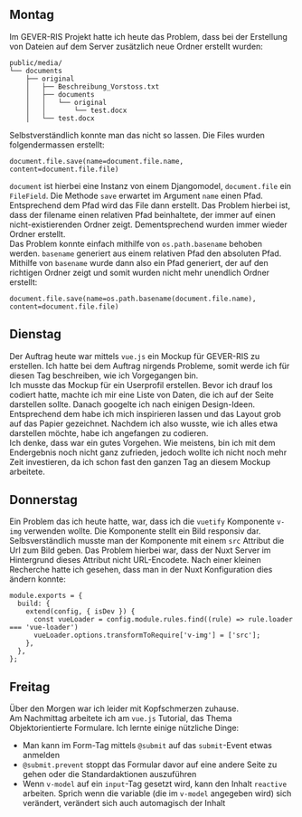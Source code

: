 ## Montag
Im GEVER-RIS Projekt hatte ich heute das Problem, dass bei der Erstellung von Dateien auf dem Server zusätzlich neue Ordner erstellt wurden:  

```
public/media/
└── documents
    ├── original
    │   ├── Beschreibung_Vorstoss.txt
    │   ├── documents
    │   │   └── original
    │   │       └── test.docx
    │   └── test.docx
```

Selbstverständlich konnte man das nicht so lassen. Die Files wurden folgendermassen erstellt:
```
document.file.save(name=document.file.name, content=document.file.file)        
```

`document` ist hierbei eine Instanz von einem Djangomodel, `document.file` ein `FileField`. Die Methode `save` erwartet im Argument `name` einen Pfad. Entsprechend dem Pfad wird das File dann erstellt. Das Problem hierbei ist, dass der filename einen relativen Pfad beinhaltete, der immer auf einen nicht-existierenden Ordner zeigt. Dementsprechend wurden immer wieder Ordner erstellt.  
Das Problem konnte einfach mithilfe von `os.path.basename` behoben werden. `basename` generiert aus einem relativen Pfad den absoluten Pfad. Mithilfe von `basename` wurde dann also ein Pfad generiert, der auf den richtigen Ordner zeigt und somit wurden nicht mehr unendlich Ordner erstellt:

```
document.file.save(name=os.path.basename(document.file.name), content=document.file.file)
```

## Dienstag
Der Auftrag heute war mittels `vue.js` ein Mockup für GEVER-RIS zu erstellen. Ich hatte bei dem Auftrag nirgends Probleme, somit werde ich für diesen Tag beschreiben, wie ich Vorgegangen bin.  
Ich musste das Mockup für ein Userprofil erstellen. Bevor ich drauf los codiert hatte, machte ich mir eine Liste von Daten, die ich auf der Seite darstellen sollte. Danach googelte ich nach einigen Design-Ideen. Entsprechend dem habe ich mich inspirieren lassen und das Layout grob auf das Papier gezeichnet. Nachdem ich also wusste, wie ich alles etwa darstellen möchte, habe ich angefangen zu codieren.  
Ich denke, dass war ein gutes Vorgehen. Wie meistens, bin ich mit dem Endergebnis noch nicht ganz zufrieden, jedoch wollte ich nicht noch mehr Zeit investieren, da ich schon fast den ganzen Tag an diesem Mockup arbeitete.

## Donnerstag
Ein Problem das ich heute hatte, war, dass ich die `vuetify` Komponente `v-img` verwenden wollte. Die Komponente stellt ein Bild responsiv dar.  
Selbsverständlich musste man der Komponente mit einem `src` Attribut die Url zum Bild geben. Das Problem hierbei war, dass der Nuxt Server im Hintergrund dieses Attribut nicht URL-Encodete. Nach einer kleinen Recherche hatte ich gesehen, dass man in der Nuxt Konfiguration dies ändern konnte:

```
module.exports = {
  build: {
    extend(config, { isDev }) {
      const vueLoader = config.module.rules.find((rule) => rule.loader === 'vue-loader')
      vueLoader.options.transformToRequire['v-img'] = ['src'];
    },
  },
};
```

## Freitag  
Über den Morgen war ich leider mit Kopfschmerzen zuhause.  
Am Nachmittag arbeitete ich am `vue.js` Tutorial, das Thema Objektorientierte Formulare. Ich lernte einige nützliche Dinge:

  * Man kann im Form-Tag mittels `@submit` auf das `submit`-Event etwas anmelden
  * `@submit.prevent` stoppt das Formular davor auf eine andere Seite zu gehen oder die Standardaktionen auszuführen
  * Wenn `v-model` auf ein `input`-Tag gesetzt wird, kann den Inhalt `reactive` arbeiten. Sprich wenn die variable (die im `v-model` angegeben wird) sich verändert, verändert sich auch automagisch der Inhalt

